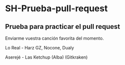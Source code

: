 # SH-Prueba-pull-request

<h2>Prueba para practicar el pull request</h2>

Enviarme vuestra canción favorita del momento.

Lo Real - Harz GZ, Nocone, Dualy

Aserejé - Las Ketchup (Alba) (Gitkraken)
